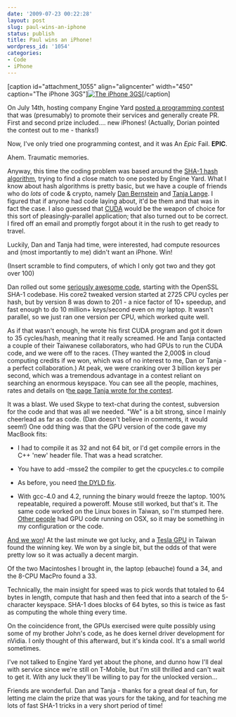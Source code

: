 ```yaml
---
date: '2009-07-23 00:22:28'
layout: post
slug: paul-wins-an-iphone
status: publish
title: Paul wins an iPhone!
wordpress_id: '1054'
categories:
- Code
- iPhone
---
```


[caption id="attachment_1055" align="aligncenter" width="450" caption="The iPhone 3GS"][![The iPhone 3GS](http://fnord.phfactor.net/wp-content/uploads/2009/07/picture-11-450x265.png)](http://www.apple.com/iphone)[/caption]

On July 14th, hosting company Engine Yard [posted a programming contest](http://www.engineyard.com/blog/2009/programming-contest-win-iphone-3gs-2k-cloud-credit/) that was (presumably) to promote their services and generally create PR. First and second prize included.... new iPhones! (Actually, Dorian pointed the contest out to me - thanks!)

Now, I've only tried one programming contest, and it was An _Epic_ Fail. **EPIC**.

Ahem. Traumatic memories.

Anyway, this time the coding problem was based around the [SHA-1 hash algorithm](http://en.wikipedia.org/wiki/SHA-1), trying to find a close match to one posted by Engine Yard. What I know about hash algorithms is pretty basic, but we have a couple of friends who do _lots_ of code & crypto, namely [Dan Bernstein](http://cr.yp.to/djb.html) and [Tanja Lange](http://www.hyperelliptic.org/tanja/). I figured that if anyone had code laying about, it'd be them and that was in fact the case. I also guessed that [CUDA](http://fnord.phfactor.net/2008/10/28/cuda-on-the-macbook-aluminum/) would be the weapon of choice for this sort of pleasingly-parallel application; that also turned out to be correct. I fired off an email and promptly forgot about it in the rush to get ready to travel.

Luckily, Dan and Tanja had time, were interested, had compute resources and (most importantly to me) didn't want an iPhone. Win!

(Insert scramble to find computers, of which I only got two and they got over 100)

Dan rolled out some [seriously awesome code](http://cr.yp.to/nearsha.html), starting with the OpenSSL SHA-1 codebase. His core2 tweaked version started at 2725 CPU cycles per hash, but by version 8 was down to 201 - a nice factor of 10+ speedup, and fast enough to do 10 million+ keys/second even on my laptop. It wasn't parallel, so we just ran one version per CPU, which worked quite well.

As if that wasn't enough, he wrote his first CUDA program and got it down to 35 cycles/hash, meaning that it really screamed. He and Tanja contacted a couple of their Taiwanese collaborators, who had GPUs to run the CUDA code, and we were off to the races. (They wanted the 2,000$ in cloud computing credits if we won, which was of no interest to me, Dan or Tanja - a perfect collaboration.) At peak, we were cranking over 3 billion keys per second, which was a tremendous advantage in a contest reliant on searching an enormous keyspace. You can see all the people, machines, rates and details on t[he page Tanja wrote for the contest](http://www.win.tue.nl/cccc/sha-1-challenge.html).

It was a blast. We used Skype to text-chat during the contest, subversion for the code and that was all we needed. "We" is a bit strong, since I mainly cheerlead as far as code. (Dan doesn't believe in comments, it would seem!) One odd thing was that the GPU version of the code gave my MacBook fits:



	
  * I had to compile it as 32 and not 64 bit, or I'd get compile errors in the C++ 'new' header file. That was a head scratcher.

	
  * You have to add -msse2 the compiler to get the cpucycles.c to compile

	
  * As before, you need [the DYLD fix](http://fnord.phfactor.net/2008/10/28/cuda-on-the-macbook-aluminum/).

	
  * With gcc-4.0 and 4.2, running the binary would freeze the laptop. 100% repeatable, required a poweroff. Mouse still worked, but that's it. The same code worked on the Linux boxes in Taiwan, so I'm stumped here. [Other people](http://forums.nvidia.com/index.php?showtopic=102349) had GPU code running on OSX, so it may be something in my configuration or the code.




[And we won](http://www.engineyard.com/blog/2009/programming-contest-and-the-winners-are/)! At the last minute we got lucky, and a [Tesla GPU](http://www.nvidia.com/page/hpc.html) in Taiwan found the winning key. We won by a single bit, but the odds of that were pretty low so it was actually a decent margin.




Of the two Macintoshes I brought in, the laptop (ebauche) found a 34, and the 8-CPU MacPro found a 33.




Technically, the main insight for speed was to pick words that totaled to 64 bytes in length, compute that hash and then feed that into a search of the 5-character keyspace. SHA-1 does blocks of 64 bytes, so this is twice as fast as computing the whole thing every time.




On the coincidence front, the GPUs exercised were quite possibly using some of my brother John's code, as he does kernel driver development for nVidia. I only thought of this afterward, but it's kinda cool. It's a small world sometimes.




I've not talked to Engine Yard yet about the phone, and dunno how I'll deal with service since we're still on T-Mobile, but I'm still thrilled and can't wait to get it. With any luck they'll be willing to pay for the unlocked version...




Friends are wonderful. Dan and Tanja - thanks for a great deal of fun, for letting me claim the prize that was yours for the taking, and for teaching me lots of fast SHA-1 tricks in a very short period of time!
